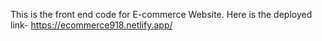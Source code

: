 This is the front end code for E-commerce Website.
Here is the deployed link-
https://ecommerce918.netlify.app/
